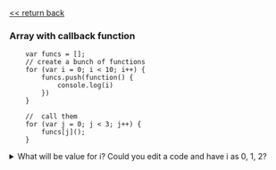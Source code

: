  [<< return back](https://github.com/julia-dizhak/code-examples)

### Array with callback function
```
    var funcs = [];
    // create a bunch of functions
    for (var i = 0; i < 10; i++) {
        funcs.push(function() {
            console.log(i)
        })
    }

    //  call them
    for (var j = 0; j < 3; j++) {
        funcs[j]();
    }
 ```
<details>
    <summary>
        What will be value for i?
        Could you edit a code and have i as 0, 1, 2?
    </summary>
    The array funcs has a push callback function.
    funcs[j]() will call this function to print the i in the console.
    function() { console.log(i) } is an expression which evaluates to a value that is function that logs i.
    funcs.push is a function that adds a value to an array.
    Putting () after a function will call that function.
    In this case closure would be created and i always would be last iteration in array, so i=10.
    You can use let, that's why each iteration new variable i would be created.

    ```
        ...
        for (let i = 0; i < 10; i++) {
            funcs.push(function() {
                console.log(i)
            })
        }
        ...
    ```
</details>

